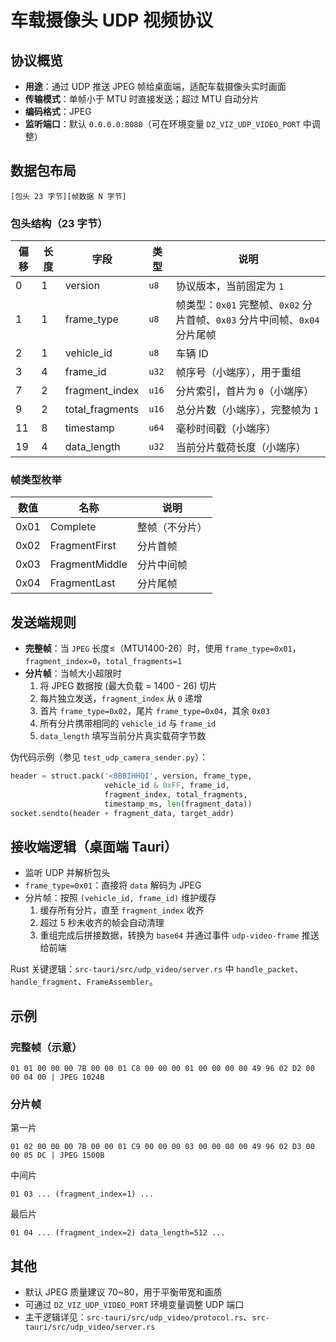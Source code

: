 # 车载摄像头 UDP 视频协议

## 协议概览
- **用途**：通过 UDP 推送 JPEG 帧给桌面端，适配车载摄像头实时画面
- **传输模式**：单帧小于 MTU 时直接发送；超过 MTU 自动分片
- **编码格式**：JPEG
- **监听端口**：默认 `0.0.0.0:8080`（可在环境变量 `DZ_VIZ_UDP_VIDEO_PORT` 中调整）

## 数据包布局
```
[包头 23 字节][帧数据 N 字节]
```

### 包头结构（23 字节）
| 偏移 | 长度 | 字段 | 类型 | 说明 |
|------|------|------|------|------|
| 0    | 1    | version         | `u8`  | 协议版本，当前固定为 `1` |
| 1    | 1    | frame_type      | `u8`  | 帧类型：`0x01` 完整帧、`0x02` 分片首帧、`0x03` 分片中间帧、`0x04` 分片尾帧 |
| 2    | 1    | vehicle_id      | `u8`  | 车辆 ID |
| 3    | 4    | frame_id        | `u32` | 帧序号（小端序），用于重组 |
| 7    | 2    | fragment_index  | `u16` | 分片索引，首片为 `0`（小端序）|
| 9    | 2    | total_fragments | `u16` | 总分片数（小端序），完整帧为 `1`|
| 11   | 8    | timestamp       | `u64` | 毫秒时间戳（小端序）|
| 19   | 4    | data_length     | `u32` | 当前分片载荷长度（小端序）|

### 帧类型枚举
| 数值 | 名称 | 说明 |
|------|------|------|
|0x01|Complete| 整帧（不分片）|
|0x02|FragmentFirst| 分片首帧 |
|0x03|FragmentMiddle| 分片中间帧 |
|0x04|FragmentLast| 分片尾帧 |

## 发送端规则
- **完整帧**：当 `JPEG` 长度≤（MTU1400-26）时，使用 `frame_type=0x01`，`fragment_index=0`，`total_fragments=1`
- **分片帧**：当帧大小超限时
  1. 将 JPEG 数据按 (最大负载 = 1400 - 26) 切片
  2. 每片独立发送，`fragment_index` 从 `0` 递增
  3. 首片 `frame_type=0x02`，尾片 `frame_type=0x04`，其余 `0x03`
  4. 所有分片携带相同的 `vehicle_id` 与 `frame_id`
  5. `data_length` 填写当前分片真实载荷字节数

伪代码示例（参见 `test_udp_camera_sender.py`）：
```python
header = struct.pack('<BBBIHHQI', version, frame_type,
                     vehicle_id & 0xFF, frame_id,
                     fragment_index, total_fragments,
                     timestamp_ms, len(fragment_data))
socket.sendto(header + fragment_data, target_addr)
```

## 接收端逻辑（桌面端 Tauri）
- 监听 UDP 并解析包头
- `frame_type=0x01`：直接将 `data` 解码为 JPEG
- 分片帧：按照 `(vehicle_id, frame_id)` 维护缓存
  1. 缓存所有分片，直至 `fragment_index` 收齐
  2. 超过 5 秒未收齐的帧会自动清理
  3. 重组完成后拼接数据，转换为 `base64` 并通过事件 `udp-video-frame` 推送给前端

Rust 关键逻辑：`src-tauri/src/udp_video/server.rs` 中 `handle_packet`、`handle_fragment`、`FrameAssembler`。

## 示例
### 完整帧（示意）
```
01 01 00 00 00 7B 00 00 01 C8 00 00 00 01 00 00 00 00 49 96 02 D2 00 00 04 00 | JPEG 1024B
```
### 分片帧
第一片
```
01 02 00 00 00 7B 00 00 01 C9 00 00 00 03 00 00 00 00 49 96 02 D3 00 00 05 DC | JPEG 1500B
```
中间片
```
01 03 ... (fragment_index=1) ...
```
最后片
```
01 04 ... (fragment_index=2) data_length=512 ...
```

## 其他
- 默认 JPEG 质量建议 70~80，用于平衡带宽和画质
- 可通过 `DZ_VIZ_UDP_VIDEO_PORT` 环境变量调整 UDP 端口
- 主干逻辑详见：`src-tauri/src/udp_video/protocol.rs`、`src-tauri/src/udp_video/server.rs`
